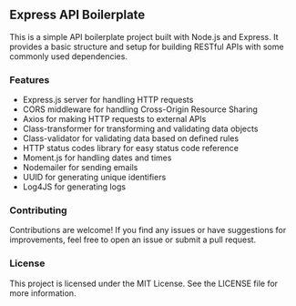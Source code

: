 ## Express API Boilerplate

This is a simple API boilerplate project built with Node.js and Express. It provides a basic structure and setup for building RESTful APIs with some commonly used dependencies.

### Features

* Express.js server for handling HTTP requests
* CORS middleware for handling Cross-Origin Resource Sharing
* Axios for making HTTP requests to external APIs
* Class-transformer for transforming and validating data objects
* Class-validator for validating data based on defined rules
* HTTP status codes library for easy status code reference
* Moment.js for handling dates and times
* Nodemailer for sending emails
* UUID for generating unique identifiers
* Log4JS for generating logs

### Contributing

Contributions are welcome! If you find any issues or have suggestions for improvements, feel free to open an issue or submit a pull request.

### License

This project is licensed under the MIT License. See the LICENSE file for more information.
